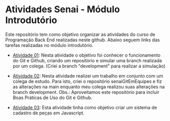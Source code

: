 # Atividades Senai - Módulo Introdutório

Este repositório tem como objetivo organizar as atividades do curso de Programação Back End realizadas neste github. Abaixo seguem links das tarefas realizadas no módulo introdutório.

* [Atividade 01](https://github.com/jessicagrimaldi/senaiBackEnd/tree/development): Nesta atividade o objetivo foi conhecer o funcionamento do Git e Github, criando um repositório e simular uma branch realizada por um colega. (Criei a branch "development" para realizar a simulação)

* [Atividade 02](https://github.com/jessicagrimaldi/senaiGitEmEquipes): Nesta atividade realizei um trabalho em conjunto com um colega de estudo. Para isto, criei o repositório senaiGitEmEquipes e fiz as alterações na main enquanto meu colega realizou suas alterações na branch development. Obs.: Aproveitamos este repositório para incluir Boas Práticas de Uso do Git e Github.

* [Atividade    03](https://github.com/jessicagrimaldi/senaiLogicaProgER): Esta atividade tinha como objetivo criar um sistema de cadastro de peças em Javascript.